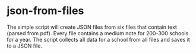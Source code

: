 # json-from-files

The simple script will create JSON files from six files that contain text (parsed from pdf). Every file contains a medium note for 200-300 schools for a year. The script collects all data for a school from all files and saves it to a JSON file.

